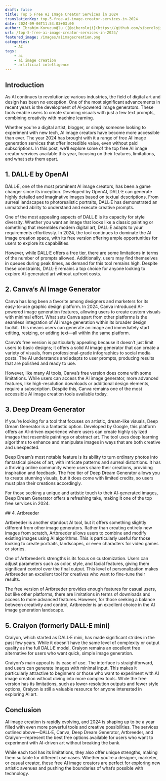 ```yaml
---
draft: false
title: Top 5 Free AI Image Creator Services in 2024
translationKey: top-5-free-ai-image-creator-services-in-2024
date: 2024-09-06T11:53:03+03:00
author: İbrahim Korucuoğlu ([@siberoloji](https://github.com/siberoloji))
url: /top-5-free-ai-image-creator-services-in-2024/
featured_image: /images/aiimagecreation.png
categories:
    - AI
tags:
    - ai
    - ai image creation
    - artificial intelligence
---
```


## Introduction

As AI continues to revolutionize various industries, the field of digital art and design has been no exception. One of the most significant advancements in recent years is the development of AI-powered image generators. These tools enable users to create stunning visuals with just a few text prompts, combining creativity with machine learning.

Whether you're a digital artist, blogger, or simply someone looking to experiment with new tech, AI image creators have become more accessible than ever. The year 2024 has brought with it a range of free AI image generation services that offer incredible value, even without paid subscriptions. In this post, we’ll explore some of the top free AI image creator services available this year, focusing on their features, limitations, and what sets them apart.

## 1. DALL·E by OpenAI

DALL·E, one of the most prominent AI image creators, has been a game changer since its inception. Developed by OpenAI, DALL·E can generate highly detailed and imaginative images based on textual descriptions. From surreal landscapes to photorealistic portraits, DALL·E has demonstrated an unmatched ability to understand and execute creative prompts.

One of the most appealing aspects of DALL·E is its capacity for style diversity. Whether you want an image that looks like a classic painting or something that resembles modern digital art, DALL·E adapts to your requirements effortlessly. In 2024, the tool continues to dominate the AI image creation space, with its free version offering ample opportunities for users to explore its capabilities.

However, while DALL·E offers a free tier, there are some limitations in terms of the number of prompts allowed. Additionally, users may find themselves in queues during peak times, as demand for this tool remains high. Despite these constraints, DALL·E remains a top choice for anyone looking to explore AI-generated art without upfront costs.

## 2. Canva’s AI Image Generator

Canva has long been a favorite among designers and marketers for its easy-to-use graphic design platform. In 2024, Canva introduced AI-powered image generation features, allowing users to create custom visuals with minimal effort. What sets Canva apart from other platforms is the seamless integration of AI image generation within its broader design toolkit. This means users can generate an image and immediately start editing, resizing, or adding text—all within the same platform.

Canva’s free version is particularly appealing because it doesn’t just limit users to basic designs; it offers a solid AI image generator that can create a variety of visuals, from professional-grade infographics to social media posts. The AI understands and adapts to user prompts, producing results that are polished and ready to use.

However, like many AI tools, Canva’s free version does come with some limitations. While users can access the AI image generator, more advanced features, like high-resolution downloads or additional design elements, require a subscription. Despite this, Canva remains one of the most accessible AI image creation tools available today.

## 3. Deep Dream Generator

If you’re looking for a tool that focuses on artistic, dream-like visuals, Deep Dream Generator is a fantastic option. Developed by Google, this platform offers an AI-driven experience where users can create highly stylized images that resemble paintings or abstract art. The tool uses deep learning algorithms to enhance and manipulate images in ways that are both creative and unexpected.

Deep Dream’s most notable feature is its ability to turn ordinary photos into fantastical pieces of art, with intricate patterns and surreal distortions. It has a thriving online community where users share their creations, providing inspiration and feedback. The free tier of Deep Dream Generator allows you to create stunning visuals, but it does come with limited credits, so users must plan their creations accordingly.

For those seeking a unique and artistic touch to their AI-generated images, Deep Dream Generator offers a refreshing take, making it one of the top free services in 2024.

## 4. Artbreeder

Artbreeder is another standout AI tool, but it offers something slightly different from other image generators. Rather than creating entirely new images from scratch, Artbreeder allows users to combine and modify existing images using AI algorithms. This is particularly useful for those looking to create portraits, landscapes, or even characters for video games or stories.

One of Artbreeder’s strengths is its focus on customization. Users can adjust parameters such as color, style, and facial features, giving them significant control over the final output. This level of personalization makes Artbreeder an excellent tool for creatives who want to fine-tune their results.

The free version of Artbreeder provides enough features for casual users, but like other platforms, there are limitations in terms of downloads and access to more advanced features. However, for those seeking a balance between creativity and control, Artbreeder is an excellent choice in the AI image generation landscape.

## 5. Craiyon (formerly DALL·E mini)

Craiyon, which started as DALL·E mini, has made significant strides in the past few years. While it doesn’t have the same level of complexity or output quality as the full DALL·E model, Craiyon remains an excellent free alternative for users who want quick, simple image generation.

Craiyon’s main appeal is its ease of use. The interface is straightforward, and users can generate images with minimal input. This makes it particularly attractive to beginners or those who want to experiment with AI image creation without diving into more complex tools. While the free version has its limitations, such as lower-resolution outputs and fewer style options, Craiyon is still a valuable resource for anyone interested in exploring AI art.

## Conclusion

AI image creation is rapidly evolving, and 2024 is shaping up to be a year filled with even more powerful tools and creative possibilities. The services outlined above—DALL·E, Canva, Deep Dream Generator, Artbreeder, and Craiyon—represent the best free options available for users who want to experiment with AI-driven art without breaking the bank.

While each tool has its limitations, they also offer unique strengths, making them suitable for different use cases. Whether you’re a designer, marketer, or casual creator, these free AI image creators are perfect for exploring new artistic avenues and pushing the boundaries of what’s possible with technology.
